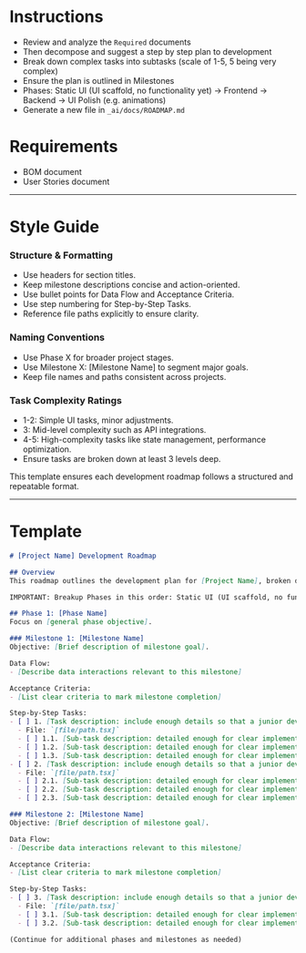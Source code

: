 # Instructions

- Review and analyze the `Required` documents
- Then decompose and suggest a step by step plan to development
- Break down complex tasks into subtasks (scale of 1-5, 5 being very complex)
- Ensure the plan is outlined in Milestones
- Phases: Static UI (UI scaffold, no functionality yet) -> Frontend -> Backend -> UI Polish (e.g. animations)
- Generate a new file in `_ai/docs/ROADMAP.md`

# Requirements

- BOM document
- User Stories document

---

# Style Guide

### Structure & Formatting
- Use headers for section titles.
- Keep milestone descriptions concise and action-oriented.
- Use bullet points for Data Flow and Acceptance Criteria.
- Use step numbering for Step-by-Step Tasks.
- Reference file paths explicitly to ensure clarity.

### Naming Conventions
- Use Phase X for broader project stages.
- Use Milestone X: [Milestone Name] to segment major goals.
- Keep file names and paths consistent across projects.

### Task Complexity Ratings
- 1-2: Simple UI tasks, minor adjustments.
- 3: Mid-level complexity such as API integrations.
- 4-5: High-complexity tasks like state management, performance optimization.
- Ensure tasks are broken down at least 3 levels deep.

This template ensures each development roadmap follows a structured and repeatable format.

---

# Template

```markdown
# [Project Name] Development Roadmap

## Overview
This roadmap outlines the development plan for [Project Name], broken down into clear milestones and phases. Each task includes a complexity rating (1-5, where 5 is most complex).

IMPORTANT: Breakup Phases in this order: Static UI (UI scaffold, no functionality yet) -> Frontend -> Backend -> UI Polish (e.g. animations)

## Phase 1: [Phase Name]
Focus on [general phase objective].

### Milestone 1: [Milestone Name]
Objective: [Brief description of milestone goal].

Data Flow:
- [Describe data interactions relevant to this milestone]

Acceptance Criteria:
- [List clear criteria to mark milestone completion]

Step-by-Step Tasks:
- [ ] 1. [Task description: include enough details so that a junior dev can be assigned to it]  
  - File: `[file/path.tsx]`  
  - [ ] 1.1. [Sub-task description: detailed enough for clear implementation]  
  - [ ] 1.2. [Sub-task description: detailed enough for clear implementation]
  - [ ] 1.3. [Sub-task description: detailed enough for clear implementation]   
- [ ] 2. [Task description: include enough details so that a junior dev can be assigned to it]  
  - File: `[file/path.tsx]`  
  - [ ] 2.1. [Sub-task description: detailed enough for clear implementation]  
  - [ ] 2.2. [Sub-task description: detailed enough for clear implementation]  
  - [ ] 2.3. [Sub-task description: detailed enough for clear implementation]

### Milestone 2: [Milestone Name]
Objective: [Brief description of milestone goal].

Data Flow:
- [Describe data interactions relevant to this milestone]

Acceptance Criteria:
- [List clear criteria to mark milestone completion]

Step-by-Step Tasks:
- [ ] 3. [Task description: include enough details so that a junior dev can be assigned to it]  
  - File: `[file/path.tsx]`  
  - [ ] 3.1. [Sub-task description: detailed enough for clear implementation]  
  - [ ] 3.2. [Sub-task description: detailed enough for clear implementation]  

(Continue for additional phases and milestones as needed)
```